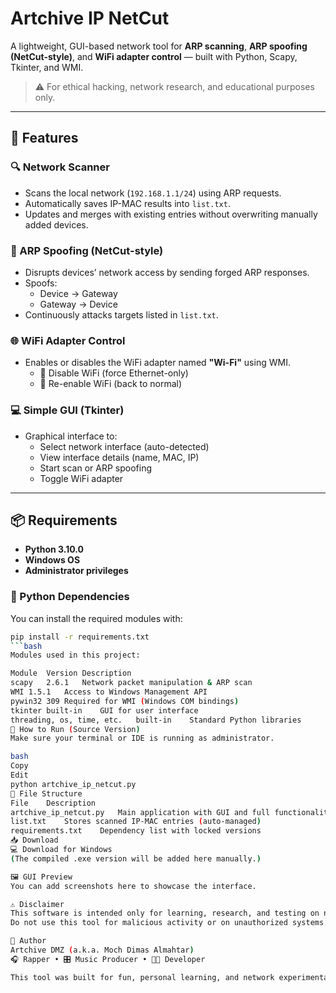 # Artchive IP NetCut

A lightweight, GUI-based network tool for **ARP scanning**, **ARP spoofing (NetCut-style)**, and **WiFi adapter control** — built with Python, Scapy, Tkinter, and WMI.

> ⚠️ For ethical hacking, network research, and educational purposes only.

---

## 🧠 Features

### 🔍 Network Scanner
- Scans the local network (`192.168.1.1/24`) using ARP requests.
- Automatically saves IP-MAC results into `list.txt`.
- Updates and merges with existing entries without overwriting manually added devices.

### 🛑 ARP Spoofing (NetCut-style)
- Disrupts devices’ network access by sending forged ARP responses.
- Spoofs:
  - Device → Gateway
  - Gateway → Device
- Continuously attacks targets listed in `list.txt`.

### 🌐 WiFi Adapter Control
- Enables or disables the WiFi adapter named **"Wi-Fi"** using WMI.
  - 📴 Disable WiFi (force Ethernet-only)
  - 📶 Re-enable WiFi (back to normal)

### 💻 Simple GUI (Tkinter)
- Graphical interface to:
  - Select network interface (auto-detected)
  - View interface details (name, MAC, IP)
  - Start scan or ARP spoofing
  - Toggle WiFi adapter

---

## 📦 Requirements

- **Python 3.10.0**
- **Windows OS**
- **Administrator privileges**

### 🧰 Python Dependencies

You can install the required modules with:

```bash
pip install -r requirements.txt
```bash
Modules used in this project:

Module	Version	Description
scapy	2.6.1	Network packet manipulation & ARP scan
WMI	1.5.1	Access to Windows Management API
pywin32	309	Required for WMI (Windows COM bindings)
tkinter	built-in	GUI for user interface
threading, os, time, etc.	built-in	Standard Python libraries
🚀 How to Run (Source Version)
Make sure your terminal or IDE is running as administrator.

bash
Copy
Edit
python artchive_ip_netcut.py
📁 File Structure
File	Description
artchive_ip_netcut.py	Main application with GUI and full functionality
list.txt	Stores scanned IP-MAC entries (auto-managed)
requirements.txt	Dependency list with locked versions
📥 Download
💻 Download for Windows
(The compiled .exe version will be added here manually.)

🖼️ GUI Preview
You can add screenshots here to showcase the interface.

⚠️ Disclaimer
This software is intended only for learning, research, and testing on networks you own or are authorized to audit.
Do not use this tool for malicious activity or on unauthorized systems.

👤 Author
Artchive DMZ (a.k.a. Moch Dimas Almahtar)
🎧 Rapper • 🎛️ Music Producer • 👨‍💻 Developer

This tool was built for fun, personal learning, and network experimentation.


